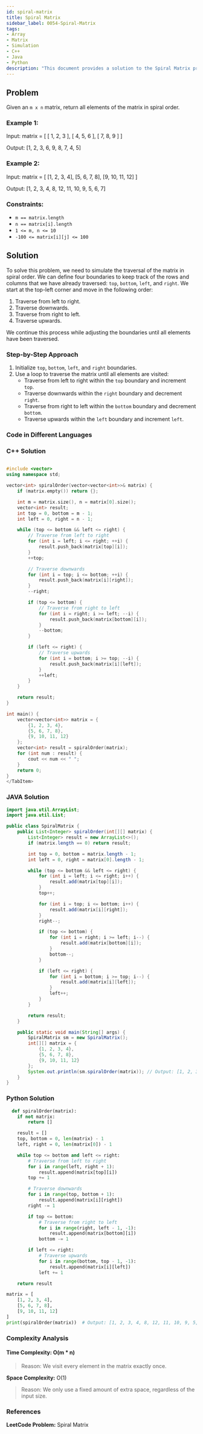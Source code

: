 ```yaml
---
id: spiral-matrix
title: Spiral Matrix
sidebar_label: 0054-Spiral-Matrix
tags:
- Array
- Matrix
- Simulation
- C++
- Java
- Python
description: "This document provides a solution to the Spiral Matrix problem, where the goal is to traverse a matrix in spiral order."
---
```


## Problem

Given an `m x n` matrix, return all elements of the matrix in spiral order.

### Example 1:

Input:
matrix = [
[ 1, 2, 3 ],
[ 4, 5, 6 ],
[ 7, 8, 9 ]
]

Output:
[1, 2, 3, 6, 9, 8, 7, 4, 5]

### Example 2:

Input:
matrix = [
[1, 2, 3, 4],
[5, 6, 7, 8],
[9, 10, 11, 12]
]

Output:
[1, 2, 3, 4, 8, 12, 11, 10, 9, 5, 6, 7]

### Constraints:

- `m == matrix.length`
- `n == matrix[i].length`
- `1 <= m, n <= 10`
- `-100 <= matrix[i][j] <= 100`

## Solution

To solve this problem, we need to simulate the traversal of the matrix in spiral order. We can define four boundaries to keep track of the rows and columns that we have already traversed: `top`, `bottom`, `left`, and `right`. We start at the top-left corner and move in the following order:

1. Traverse from left to right.
2. Traverse downwards.
3. Traverse from right to left.
4. Traverse upwards.

We continue this process while adjusting the boundaries until all elements have been traversed.

### Step-by-Step Approach

1. Initialize `top`, `bottom`, `left`, and `right` boundaries.
2. Use a loop to traverse the matrix until all elements are visited:
   - Traverse from left to right within the `top` boundary and increment `top`.
   - Traverse downwards within the `right` boundary and decrement `right`.
   - Traverse from right to left within the `bottom` boundary and decrement `bottom`.
   - Traverse upwards within the `left` boundary and increment `left`.

### Code in Different Languages

### C++ Solution

```cpp

#include <vector>
using namespace std;

vector<int> spiralOrder(vector<vector<int>>& matrix) {
    if (matrix.empty()) return {};

    int m = matrix.size(), n = matrix[0].size();
    vector<int> result;
    int top = 0, bottom = m - 1;
    int left = 0, right = n - 1;

    while (top <= bottom && left <= right) {
        // Traverse from left to right
        for (int i = left; i <= right; ++i) {
            result.push_back(matrix[top][i]);
        }
        ++top;

        // Traverse downwards
        for (int i = top; i <= bottom; ++i) {
            result.push_back(matrix[i][right]);
        }
        --right;

        if (top <= bottom) {
            // Traverse from right to left
            for (int i = right; i >= left; --i) {
                result.push_back(matrix[bottom][i]);
            }
            --bottom;
        }

        if (left <= right) {
            // Traverse upwards
            for (int i = bottom; i >= top; --i) {
                result.push_back(matrix[i][left]);
            }
            ++left;
        }
    }

    return result;
}

int main() {
    vector<vector<int>> matrix = {
        {1, 2, 3, 4},
        {5, 6, 7, 8},
        {9, 10, 11, 12}
    };
    vector<int> result = spiralOrder(matrix);
    for (int num : result) {
        cout << num << " ";
    }
    return 0;
}
</TabItem>
```
### JAVA Solution
```java
import java.util.ArrayList;
import java.util.List;

public class SpiralMatrix {
    public List<Integer> spiralOrder(int[][] matrix) {
        List<Integer> result = new ArrayList<>();
        if (matrix.length == 0) return result;

        int top = 0, bottom = matrix.length - 1;
        int left = 0, right = matrix[0].length - 1;

        while (top <= bottom && left <= right) {
            for (int i = left; i <= right; i++) {
                result.add(matrix[top][i]);
            }
            top++;

            for (int i = top; i <= bottom; i++) {
                result.add(matrix[i][right]);
            }
            right--;

            if (top <= bottom) {
                for (int i = right; i >= left; i--) {
                    result.add(matrix[bottom][i]);
                }
                bottom--;
            }

            if (left <= right) {
                for (int i = bottom; i >= top; i--) {
                    result.add(matrix[i][left]);
                }
                left++;
            }
        }

        return result;
    }

    public static void main(String[] args) {
        SpiralMatrix sm = new SpiralMatrix();
        int[][] matrix = {
            {1, 2, 3, 4},
            {5, 6, 7, 8},
            {9, 10, 11, 12}
        };
        System.out.println(sm.spiralOrder(matrix)); // Output: [1, 2, 3, 4, 8, 12, 11, 10, 9, 5, 6, 7]
    }
}

```
### Python Solution

```python
  def spiralOrder(matrix):
    if not matrix:
        return []

    result = []
    top, bottom = 0, len(matrix) - 1
    left, right = 0, len(matrix[0]) - 1

    while top <= bottom and left <= right:
        # Traverse from left to right
        for i in range(left, right + 1):
            result.append(matrix[top][i])
        top += 1

        # Traverse downwards
        for i in range(top, bottom + 1):
            result.append(matrix[i][right])
        right -= 1

        if top <= bottom:
            # Traverse from right to left
            for i in range(right, left - 1, -1):
                result.append(matrix[bottom][i])
            bottom -= 1

        if left <= right:
            # Traverse upwards
            for i in range(bottom, top - 1, -1):
                result.append(matrix[i][left])
            left += 1

    return result

matrix = [
    [1, 2, 3, 4],
    [5, 6, 7, 8],
    [9, 10, 11, 12]
]
print(spiralOrder(matrix))  # Output: [1, 2, 3, 4, 8, 12, 11, 10, 9, 5, 6, 7]

```

###  Complexity Analysis
#### Time Complexity: O(m * n)
>Reason: We visit every element in the matrix exactly once.

**Space Complexity:** O(1)
>Reason: We only use a fixed amount of extra space, regardless of the input size.
### References
**LeetCode Problem:** Spiral Matrix


